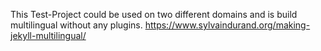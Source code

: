 This Test-Project could be used on two different domains and is
build multilingual without any plugins.
https://www.sylvaindurand.org/making-jekyll-multilingual/